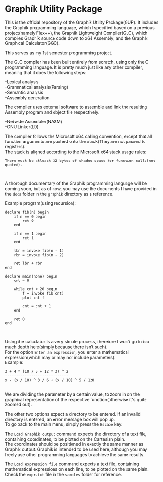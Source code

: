 # Graphík Utility Package
This is the official repository of the Graphík Utility Package(GUP). It includes the Graphík programming language, which I specified based on a previous project(namely Flex++), the Graphík Lightweight Compiler(GLC), which compiles Graphík source code down to x64 Assembly, and the Graphík Graphical Calculator(GGC).<br>

This serves as my 1st semester programming project.<br>

The GLC compiler has been built entirely from scratch, using only the C programming language. It is pretty much just like any other compiler, meaning that it does the following steps: <br>
<p>
-Lexical analysis<br>
-Grammatical analysis(Parsing)<br>
-Semantic analysis<br>
-Assembly generation
</p>

The compiler uses external software to assemble and link the resulting Assembly program and object file respectively.<br>
<p>
-Netwide Assembler(NASM)<br>
-GNU Linker(LD)
</p>

The compiler follows the Microsoft x64 calling convention, except that all function arguments are pushed onto the stack(They are not passed to registers).<br>
The stack is aligned according to the Microsoft x64 stack usage rules:<br>
```
There must be atleast 32 bytes of shadow space for function calls(not quoted).
```
<br>

A thorough documentary of the Graphik programming language will be coming soon, but as of now, you may use the documents I have provided in the `docs` folder in the `graphik` directory as a reference.<br>

Example program(using recursion):<br>
```
declare fib(n) begin
	if n == 0 begin
		ret 0
	end

	if n == 1 begin
		ret 1
	end

	lbr = invoke fib(n - 1)
	rbr = invoke fib(n - 2)

	ret lbr + rbr
end

declare main(none) begin
	cnt = 0

	while cnt < 20 begin
		f = invoke fib(cnt)
		plot cnt f

		cnt = cnt + 1
	end

	ret 0
end
```
<br>

Using the calculator is a very simple process, therefore I won't go in too much depth here(simply because there isn't such).<br>
For the option `Enter an expression`, you enter a mathematical expression(which may or may not include parameters).<br>
Example:<br>
```
3 + 4 * (10 / 5 + 12 * 3) ^ 2
-----------------------------
x - (x / 10) ^ 3 / 6 + (x / 10) ^ 5 / 120
```

<br>
We are dividing the parameter by a certain value, to zoom in on the graphical representation of the respective function(otherwise it's quite zoomed out).<br>

The other two options expect a directory to be entered. If an invalid directory is entered, an error message box will pop up.<br>
To go back to the main menu, simply press the `Escape` key.<br>

The `Load Graphik output` command expects the directory of a text file, containing coordinates, to be plotted on the Cartesian plain.<br>
The coordinates should be positioned in exactly the same manner as Graphik output. Graphik is intended to be used here, although you may freely use other programming languages to achieve the same results.<br>

The `Load expression file` command expects a text file, containing mathematical expressions on each line, to be plotted on the same plain.<br>
Check the `expr.txt` file in the `samples` folder for reference.

